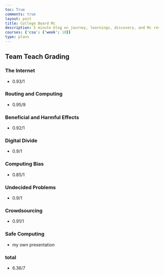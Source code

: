```yaml
---
toc: True
comments: true
layout: post
title: College Board Mc
description: 5 minute blog on journey, learnings, discovery, and Mc review
courses: {'csa': {'week': 18}}
type: plans
---
```


## Team Teach Grading 

### The Internet
- 0.93/1
### Routing and Computing
- 0.95/9
### Beneficial and Harmful Effects
- 0.92/1
### Digital Divide
- 0.9/1
### Computing Bias
- 0.85/1
### Undecided Problems
- 0.9/1
### Crowdsourcing
- 0.91/1 
### Safe Computing
- my own presentation

### total 
- 6.36/7


